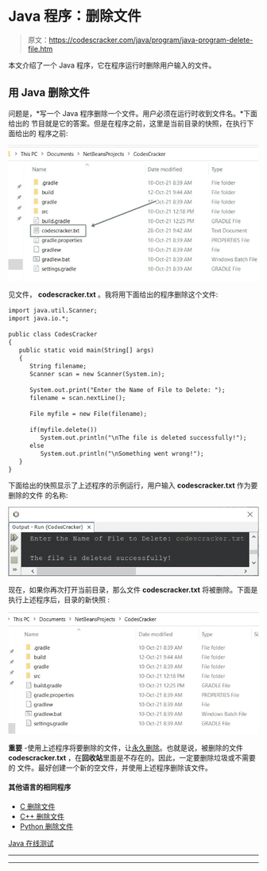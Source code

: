 # Java 程序：删除文件

> 原文：<https://codescracker.com/java/program/java-program-delete-file.htm>

本文介绍了一个 Java 程序，它在程序运行时删除用户输入的文件。

## 用 Java 删除文件

问题是，*写一个 Java 程序删除一个文件。用户必须在运行时收到文件名。*下面给出的 节目就是它的答案。但是在程序之前，这里是当前目录的快照，在执行下面给出的 程序之前:

![java program delete a file](img/2b90979ae743885895ce45f37d5b6bb8.png)

见文件， **codescracker.txt** 。我将用下面给出的程序删除这个文件:

```
import java.util.Scanner;
import java.io.*;

public class CodesCracker
{
   public static void main(String[] args)
   {
      String filename;
      Scanner scan = new Scanner(System.in);

      System.out.print("Enter the Name of File to Delete: ");
      filename = scan.nextLine();

      File myfile = new File(filename);

      if(myfile.delete())
         System.out.println("\nThe file is deleted successfully!");
      else
         System.out.println("\nSomething went wrong!");
   }
}
```

下面给出的快照显示了上述程序的示例运行，用户输入 **codescracker.txt** 作为要删除的文件 的名称:

![delete a file in Java program](img/c8ae8a4a077793dc68515116a07fac6c.png)

现在，如果你再次打开当前目录，那么文件 **codescracker.txt** 将被删除。下面是执行上述程序后，目录的新快照 :

![java delete a file](img/44b5a865505fdfa784783856492d327c.png)

**重要** -使用上述程序将要删除的文件，让<u>永久删除</u>。也就是说，被删除的文件 **codescracker.txt** ，在**回收站**里面是不存在的。因此，一定要删除垃圾或不需要的 文件。最好创建一个新的空文件，并使用上述程序删除该文件。

#### 其他语言的相同程序

*   [C 删除文件](/c/program/c-program-delete-file.htm)
*   [C++ 删除文件](/cpp/program/cpp-program-delete-file.htm)
*   [Python 删除文件](/python/program/python-program-delete-files.htm)

[Java 在线测试](/exam/showtest.php?subid=1)

* * *

* * *